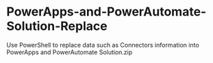 # PowerApps-and-PowerAutomate-Solution-Replace
Use PowerShell to replace data such as Connectors information into PowerApps and PowerAutomate Solution.zip
